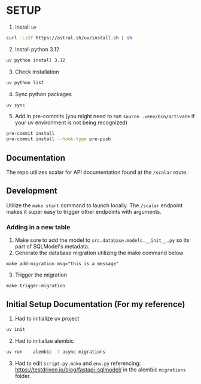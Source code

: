 # SETUP
1. Install `uv`
```bash
curl -LsSf https://astral.sh/uv/install.sh | sh
```
2. Install python 3.12
```bash
uv python install 3.12
```
3. Check installation
```bash
uv python list
```
4. Sync python packages
```bash
uv sync
```
5. Add in pre-commits (you might need to run `source .venv/bin/activate` if your uv environment is not being recognized)
```bash
pre-commit install
pre-commit install --hook-type pre-push
```

## Documentation
The repo utilizes scalar for API documentation found at the `/scalar` route.


## Development
Utilize the `make start` command to launch locally. The `/scalar` endpoint makes it super easy to trigger other endpoints with arguments.
### Adding in a new table
1. Make sure to add the model to `src.database.models.__init__.py` so its part of SQLModel's metadata.
2. Generate the database migration utilizing the make command below
```
make add-migration msg="this is a message"
```
3. Trigger the migration
```
make trigger-migration
```

## Initial Setup Documentation (For my reference)
1. Had to initialize uv project
```bash
uv init
```
2. Had to initialize alembic
```bash
uv run -- alembic -t async migrations
```
3. Had to edit `script.py.mako` and `env.py` referencing: https://testdriven.io/blog/fastapi-sqlmodel/ in the alembic `migrations` folder.
